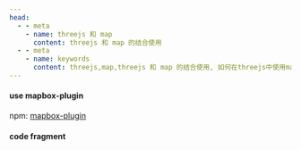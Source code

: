 ```yaml
---
head:
  - - meta
    - name: threejs 和 map
      content: threejs 和 map 的结合使用
  - - meta
    - name: keywords
      content: threejs,map,threejs 和 map 的结合使用, 如何在threejs中使用map
---
```


#### use mapbox-plugin
npm: [mapbox-plugin](https://www.npmjs.com/package/threebox-plugin?activeTab=readme)


#### code fragment

